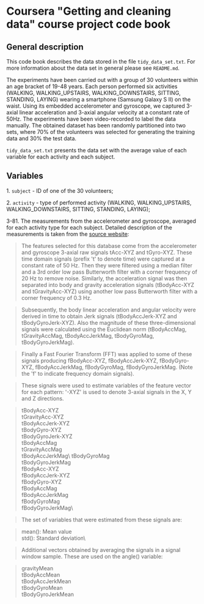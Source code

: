 # Coursera "Getting and cleaning data" course project code book

## General description

This code book describes the data stored in the file `tidy_data_set.txt`. For more information about the data set in general please see `README.md`.

The experiments have been carried out with a group of 30 volunteers within an age bracket of 19-48 years. Each person performed six activities (WALKING, WALKING_UPSTAIRS, WALKING_DOWNSTAIRS, SITTING, STANDING, LAYING) wearing a smartphone (Samsung Galaxy S II) on the waist. Using its embedded accelerometer and gyroscope, we captured 3-axial linear acceleration and 3-axial angular velocity at a constant rate of 50Hz. The experiments have been video-recorded to label the data manually. The obtained dataset has been randomly partitioned into two sets, where 70% of the volunteers was selected for generating the training data and 30% the test data.

`tidy_data_set.txt` presents the data set with the average value of each variable for each activity and each subject.

## Variables

1\. `subject` - ID of one of the 30 volunteers;

2\. `activity` - type of performed activity (WALKING, WALKING_UPSTAIRS, WALKING_DOWNSTAIRS, SITTING, STANDING, LAYING);

3-81. The measurements from the accelerometer and gyroscope, averaged for each activity type for each subject. Detailed description of the measurements is taken from the [source website](https://archive.ics.uci.edu/ml/datasets/Human+Activity+Recognition+Using+Smartphones#):

> The features selected for this database come from the accelerometer and gyroscope 3-axial raw signals tAcc-XYZ and tGyro-XYZ. These time domain signals (prefix 't' to denote time) were captured at a constant rate of 50 Hz. Then they were filtered using a median filter and a 3rd order low pass Butterworth filter with a corner frequency of 20 Hz to remove noise. Similarly, the acceleration signal was then separated into body and gravity acceleration signals (tBodyAcc-XYZ and tGravityAcc-XYZ) using another low pass Butterworth filter with a corner frequency of 0.3 Hz.

> Subsequently, the body linear acceleration and angular velocity were derived in time to obtain Jerk signals (tBodyAccJerk-XYZ and tBodyGyroJerk-XYZ). Also the magnitude of these three-dimensional signals were calculated using the Euclidean norm (tBodyAccMag, tGravityAccMag, tBodyAccJerkMag, tBodyGyroMag, tBodyGyroJerkMag).

> Finally a Fast Fourier Transform (FFT) was applied to some of these signals producing fBodyAcc-XYZ, fBodyAccJerk-XYZ, fBodyGyro-XYZ, fBodyAccJerkMag, fBodyGyroMag, fBodyGyroJerkMag. (Note the 'f' to indicate frequency domain signals).

> These signals were used to estimate variables of the feature vector for each pattern: '-XYZ' is used to denote 3-axial signals in the X, Y and Z directions.

> tBodyAcc-XYZ\
> tGravityAcc-XYZ\
> tBodyAccJerk-XYZ\
> tBodyGyro-XYZ\
> tBodyGyroJerk-XYZ\
> tBodyAccMag\
> tGravityAccMag\
> tBodyAccJerkMag\ 
> tBodyGyroMag\
> tBodyGyroJerkMag\
> fBodyAcc-XYZ\
> fBodyAccJerk-XYZ\
> fBodyGyro-XYZ\
> fBodyAccMag\
> fBodyAccJerkMag\
> fBodyGyroMag\
> fBodyGyroJerkMag\

> The set of variables that were estimated from these signals are:

> mean(): Mean value\
> std(): Standard deviation\

> Additional vectors obtained by averaging the signals in a signal window sample. These are used on the angle() variable:

> gravityMean\
> tBodyAccMean\
> tBodyAccJerkMean\
> tBodyGyroMean\
> tBodyGyroJerkMean

